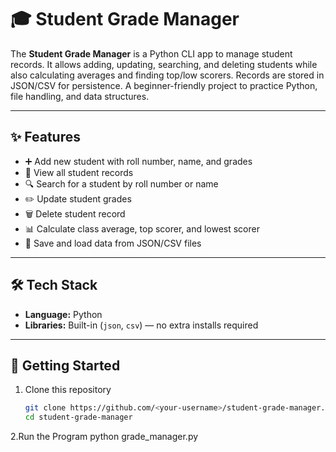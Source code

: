 # 🎓 Student Grade Manager

The **Student Grade Manager** is a Python CLI app to manage student records. It allows adding, updating, searching, and deleting students while also calculating averages and finding top/low scorers. Records are stored in JSON/CSV for persistence. A beginner-friendly project to practice Python, file handling, and data structures.

---

## ✨ Features
- ➕ Add new student with roll number, name, and grades  
- 📖 View all student records  
- 🔍 Search for a student by roll number or name  
- ✏️ Update student grades  
- 🗑️ Delete student record  
- 📊 Calculate class average, top scorer, and lowest scorer  
- 💾 Save and load data from JSON/CSV files  

---

## 🛠️ Tech Stack
- **Language:** Python  
- **Libraries:** Built-in (`json`, `csv`) — no extra installs required  

---
## 🚀 Getting Started

1. Clone this repository  
   ```bash
   git clone https://github.com/<your-username>/student-grade-manager.git
   cd student-grade-manager

2.Run the Program
  python grade_manager.py



